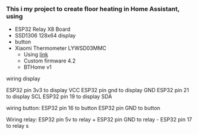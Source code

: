 ### This i my project to create floor heating in Home Assistant, using
- ESP32 Relay X8 Board
- SSD1306 128x64 display
- button
- Xiaomi Thermometer LYWSD03MMC
  * Using [link](https://pvvx.github.io/ATC_MiThermometer/TelinkMiFlasher.html)
  * Custom firmware 4.2
  * BTHome v1 

wiring display

ESP32 pin 3v3 to display VCC
ESP32 pin gnd to display GND
ESP32 pin 21 to display SCL
ESP32 pin 19 to display SDA

wiring button:
ESP32 pin 16 to button 
ESP32 pin GND to button

Wiring relay:
ESP32 pin 5v to relay +
ESP32 pin GND to relay -
ESP32 pin 17 to relay s 
